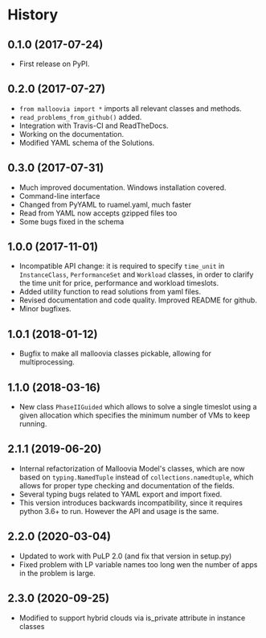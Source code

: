 History
=======

0.1.0 (2017-07-24)
------------------

* First release on PyPI.

0.2.0 (2017-07-27)
------------------

* `from malloovia import *` imports all relevant classes and methods.
* `read_problems_from_github()` added.
* Integration with Travis-CI and ReadTheDocs.
* Working on the documentation.
* Modified YAML schema of the Solutions.

0.3.0 (2017-07-31)
------------------

* Much improved documentation. Windows installation covered.
* Command-line interface
* Changed from PyYAML to ruamel.yaml, much faster
* Read from YAML now accepts gzipped files too
* Some bugs fixed in the schema

1.0.0 (2017-11-01)
------------------

* Incompatible API change: it is required to specify `time_unit` in
  `InstanceClass`, `PerformanceSet` and `Workload` classes, in order to
  clarify the time unit for price, performance and workload timeslots.
* Added utility function to read solutions from yaml files.
* Revised documentation and code quality. Improved README for github.
* Minor bugfixes.

1.0.1 (2018-01-12)
------------------

* Bugfix to make all malloovia classes pickable, allowing for multiprocessing.

1.1.0 (2018-03-16)
------------------

* New class `PhaseIIGuided` which allows to solve a single timeslot using
  a given allocation which specifies the minimum number of VMs to keep running.

2.1.1 (2019-06-20)
------------------

* Internal refactorization of Malloovia Model's classes, which are now based
  on `typing.NamedTuple` instead of `collections.namedtuple`, which
  allows for proper type checking and documentation of the fields.
* Several typing bugs related to YAML export and import fixed.
* This version introduces backwards incompatibility, since it requires
  python 3.6+ to run. However the API and usage is the same.

2.2.0 (2020-03-04)
------------------

* Updated to work with PuLP 2.0 (and fix that version in setup.py)
* Fixed problem with LP variable names too long wen the number of apps in the problem is large.

2.3.0 (2020-09-25)
------------------

* Modified to support hybrid clouds via is_private attribute in instance classes
